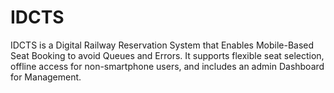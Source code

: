 # IDCTS
IDCTS is a Digital Railway Reservation System that Enables Mobile-Based Seat Booking to avoid
Queues and Errors. It supports flexible seat selection, offline access for non-smartphone users, and
includes an admin Dashboard for Management.

